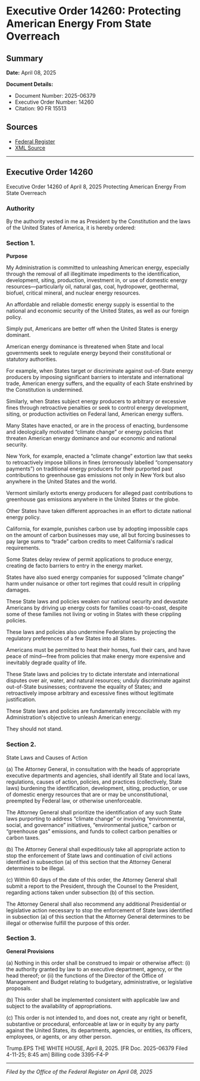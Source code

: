 # Executive Order 14260: Protecting American Energy From State Overreach

## Summary

**Date:** April 08, 2025

**Document Details:**
- Document Number: 2025-06379
- Executive Order Number: 14260
- Citation: 90 FR 15513

## Sources
- [Federal Register](https://www.federalregister.gov/documents/2025/04/14/2025-06379/protecting-american-energy-from-state-overreach)
- [XML Source](https://www.federalregister.gov/documents/full_text/xml/2025/04/14/2025-06379.xml)

---

## Executive Order 14260

Executive Order 14260 of April 8, 2025
Protecting American Energy From State Overreach
### Authority

By the authority vested in me as President by the Constitution and the laws of the United States of America, it is hereby ordered:
### Section 1.

**Purpose**

My Administration is committed to unleashing American energy, especially through the removal of all illegitimate impediments to the identification, development, siting, production, investment in, or use of domestic energy resources—particularly oil, natural gas, coal, hydropower, geothermal, biofuel, critical mineral, and nuclear energy resources.

An affordable and reliable domestic energy supply is essential to the national and economic security of the United States, as well as our foreign policy.

Simply put, Americans are better off when the United States is energy dominant.

American energy dominance is threatened when State and local governments seek to regulate energy beyond their constitutional or statutory authorities.

For example, when States target or discriminate against out-of-State energy producers by imposing significant barriers to interstate and international trade, American energy suffers, and the equality of each State enshrined by the Constitution is undermined.

Similarly, when States subject energy producers to arbitrary or excessive fines through retroactive penalties or seek to control energy development, siting, or production activities on Federal land, American energy suffers.

Many States have enacted, or are in the process of enacting, burdensome and ideologically motivated “climate change” or energy policies that threaten American energy dominance and our economic and national security.

New York, for example, enacted a “climate change” extortion law that seeks to retroactively impose billions in fines (erroneously labelled “compensatory payments”) on traditional energy producers for their purported past contributions to greenhouse gas emissions not only in New York but also anywhere in the United States and the world.

Vermont similarly extorts energy producers for alleged past contributions to greenhouse gas emissions anywhere in the United States or the globe.

Other States have taken different approaches in an effort to dictate national energy policy.

California, for example, punishes carbon use by adopting impossible caps on the amount of carbon businesses may use, all but forcing businesses to pay large sums to “trade” carbon credits to meet California's radical requirements.

Some States delay review of permit applications to produce energy, creating de facto barriers to entry in the energy market.

States have also sued energy companies for supposed “climate change” harm under nuisance or other tort regimes that could result in crippling damages.

These State laws and policies weaken our national security and devastate Americans by driving up energy costs for families coast-to-coast, despite some of these families not living or voting in States with these crippling policies.

These laws and policies also undermine Federalism by projecting the regulatory preferences of a few States into all States.

Americans must be permitted to heat their homes, fuel their cars, and have peace of mind—free from policies that make energy more expensive and inevitably degrade quality of life.

These State laws and policies try to dictate interstate and international disputes over air, water, and natural resources; unduly discriminate against 
out-of-State businesses; contravene the equality of States; and retroactively impose arbitrary and excessive fines without legitimate justification.

These State laws and policies are fundamentally irreconcilable with my Administration's objective to unleash American energy.

They should not stand.
### Section 2.

State Laws and Causes of Action

(a) The Attorney General, in consultation with the heads of appropriate executive departments and agencies, shall identify all State and local laws, regulations, causes of action, policies, and practices (collectively, State laws) burdening the identification, development, siting, production, or use of domestic energy resources that are or may be unconstitutional, preempted by Federal law, or otherwise unenforceable.

The Attorney General shall prioritize the identification of any such State laws purporting to address “climate change” or involving “environmental, social, and governance” initiatives, “environmental justice,” carbon or “greenhouse gas” emissions, and funds to collect carbon penalties or carbon taxes.

(b) The Attorney General shall expeditiously take all appropriate action to stop the enforcement of State laws and continuation of civil actions identified in subsection (a) of this section that the Attorney General determines to be illegal.

(c) Within 60 days of the date of this order, the Attorney General shall submit a report to the President, through the Counsel to the President, regarding actions taken under subsection (b) of this section.

The Attorney General shall also recommend any additional Presidential or legislative action necessary to stop the enforcement of State laws identified in subsection (a) of this section that the Attorney General determines to be illegal or otherwise fulfill the purpose of this order.
### Section 3.

**General Provisions**

(a) Nothing in this order shall be construed to impair or otherwise affect:
    (i) the authority granted by law to an executive department, agency, or the head thereof; or
    (ii) the functions of the Director of the Office of Management and Budget relating to budgetary, administrative, or legislative proposals.

(b) This order shall be implemented consistent with applicable law and subject to the availability of appropriations.

(c) This order is not intended to, and does not, create any right or benefit, substantive or procedural, enforceable at law or in equity by any party against the United States, its departments, agencies, or entities, its officers, employees, or agents, or any other person.

Trump.EPS
THE WHITE HOUSE,
April 8, 2025.
[FR Doc. 2025-06379
Filed 4-11-25; 8:45 am]
Billing code 3395-F4-P

---

*Filed by the Office of the Federal Register on April 08, 2025*
